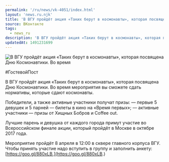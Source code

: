 ```yaml
---
permalink: '/ru/news/vk-4051/index.html'
layout: 'news.ru.njk'
title: 'В ВГУ пройдёт акция «Таких берут в космонавты», которая посвящена Дню Космонавтики.'
source: ВКонтакте
tags:
  - news_ru
description: 'В ВГУ пройдёт акция «Таких берут в космонавты», которая посвящена Дню Космонавтики.'
updatedAt: 1491231699
---
```

![В ВГУ пройдёт акция «Таких берут в космонавты», которая посвящена Дню Космонавтики. Во время](https://sun9-15.userapi.com/impf/c637429/v637429481/4151a/EyIEUyXARb8.jpg?size=1280x853&quality=96&sign=d84028fd0b9ee883ebf3d37e5a0498a6&c_uniq_tag=DLQSOX9Rkn0swNgO3wYarfQXQLqdwqb89Oo99lsrwJM&type=album)

#ГостевойПост

В ВГУ пройдёт акция «Таких берут в космонавты», которая посвящена Дню Космонавтики. Во время мероприятия вы сможете сдать нормативы, которые сдают космонавты.

Победители, а также активные участники получат призы:
— первые 5 девушек и 5 парней — билеты в кино на «Время первых»;
— активные участники — призы от Хищных Бобров и Coffee out.

Лучшие парень и девушка от каждого города примут участие во Всероссийском финале акции, который пройдёт в Москве в октябре 2017 года.

Мероприятие пройдёт 8 апреля в 12:00 в сквере главного корпуса ВГУ.
Чтобы принять участие надо вступить в группу и заполнить анкету: [https://goo.gl/880xLB.](https://goo.gl/880xLB.)
